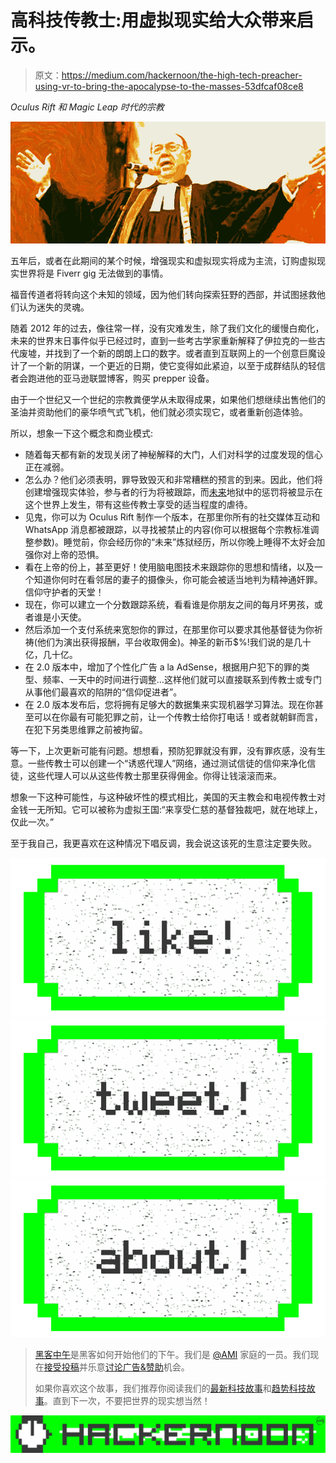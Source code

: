 # 高科技传教士:用虚拟现实给大众带来启示。

> 原文：<https://medium.com/hackernoon/the-high-tech-preacher-using-vr-to-bring-the-apocalypse-to-the-masses-53dfcaf08ce8>

*Oculus Rift 和 Magic Leap 时代的宗教*

![](img/4fb868e568725c1654482d3940277358.png)

五年后，或者在此期间的某个时候，增强现实和虚拟现实将成为主流，订购虚拟现实世界将是 Fiverr gig 无法做到的事情。

福音传道者将转向这个未知的领域，因为他们转向探索狂野的西部，并试图拯救他们认为迷失的灵魂。

随着 2012 年的过去，像往常一样，没有灾难发生，除了我们文化的缓慢白痴化，未来的世界末日事件似乎已经过时，直到一些考古学家重新解释了伊拉克的一些古代废墟，并找到了一个新的朗朗上口的数字。或者直到互联网上的一个创意巨魔设计了一个新的阴谋，一个更近的日期，使它变得如此紧迫，以至于成群结队的轻信者会跑进他的亚马逊联盟博客，购买 prepper 设备。

由于一个世纪又一个世纪的宗教粪便学从未取得成果，如果他们想继续出售他们的圣油并资助他们的豪华喷气式飞机，他们就必须实现它，或者重新创造体验。

所以，想象一下这个概念和商业模式:

*   随着每天都有新的发现关闭了神秘解释的大门，人们对科学的过度发现的信心正在减弱。
*   怎么办？他们必须表明，罪导致毁灭和非常糟糕的预言的到来。因此，他们将创建增强现实体验，参与者的行为将被跟踪，而[未来](https://hackernoon.com/tagged/future)地狱中的惩罚将被显示在这个世界上发生，带有这些传教士享受的适当程度的虐待。
*   见鬼，你可以为 Oculus Rift 制作一个版本，在那里你所有的社交媒体互动和 WhatsApp 消息都被跟踪，以寻找被禁止的内容(你可以根据每个宗教标准调整参数)。睡觉前，你会经历你的“未来”炼狱经历，所以你晚上睡得不太好会加强你对上帝的恐惧。
*   看在上帝的份上，甚至更好！使用脑电图技术来跟踪你的思想和情绪，以及一个知道你何时在看邻居的妻子的摄像头，你可能会被适当地判为精神通奸罪。信仰守护者的天堂！
*   现在，你可以建立一个分数跟踪系统，看看谁是你朋友之间的每月坏男孩，或者谁是小天使。
*   然后添加一个支付系统来宽恕你的罪过，在那里你可以要求其他基督徒为你祈祷(他们为演出获得报酬，平台收取佣金)。神圣的新币$%!我们说的是几十亿，几十亿。
*   在 2.0 版本中，增加了个性化广告 a la AdSense，根据用户犯下的罪的类型、频率、一天中的时间进行调整…这样他们就可以直接联系到传教士或专门从事他们最喜欢的陷阱的“信仰促进者”。
*   在 2.0 版本发布后，您将拥有足够大的数据集来实现机器学习算法。现在你甚至可以在你最有可能犯罪之前，让一个传教士给你打电话！或者就朝鲜而言，在犯下另类思维罪之前被拘留。

等一下，上次更新可能有问题。想想看，预防犯罪就没有罪，没有罪疚感，没有生意。一些传教士可以创建一个“诱惑代理人”网络，通过测试信徒的信仰来净化信徒，这些代理人可以从这些传教士那里获得佣金。你得让钱滚滚而来。

想象一下这种可能性，与这种破坏性的模式相比，美国的天主教会和电视传教士对金钱一无所知。它可以被称为虚拟王国:“来享受仁慈的基督独裁吧，就在地球上，仅此一次。”

至于我自己，我更喜欢在这种情况下唱反调，我会说这该死的生意注定要失败。

[![](img/50ef4044ecd4e250b5d50f368b775d38.png)](http://bit.ly/HackernoonFB)[![](img/979d9a46439d5aebbdcdca574e21dc81.png)](https://goo.gl/k7XYbx)[![](img/2930ba6bd2c12218fdbbf7e02c8746ff.png)](https://goo.gl/4ofytp)

> [黑客中午](http://bit.ly/Hackernoon)是黑客如何开始他们的下午。我们是 [@AMI](http://bit.ly/atAMIatAMI) 家庭的一员。我们现在[接受投稿](http://bit.ly/hackernoonsubmission)并乐意[讨论广告&赞助](mailto:partners@amipublications.com)机会。
> 
> 如果你喜欢这个故事，我们推荐你阅读我们的[最新科技故事](http://bit.ly/hackernoonlatestt)和[趋势科技故事](https://hackernoon.com/trending)。直到下一次，不要把世界的现实想当然！

![](img/be0ca55ba73a573dce11effb2ee80d56.png)